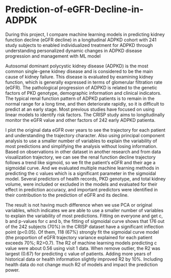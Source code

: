 # Prediction-of-eGFR-Decline-in-ADPDK

During this project, I compare machine learning models in predicting kidney function decline (eGFR decline) in a longitudinal ADPKD cohort with 241 study subjects to enabled individualized treatment for ADPKD through understanding personalized dynamic changes in ADPKD disease progression and management with ML model

Autosomal dominant polycystic kidney disease (ADPKD) is the most common single-gene kidney disease and is considered to be the main cause of kidney failure. This disease is evaluated by examining kidney function, which is generally expressed in terms of glomerular filtration rate (eGFR). The pathological progression of ADPKD is related to the genetic factors of PKD genotype, demographic information and clinical indicators. The typical renal function pattern of ADPKD patients is to remain in the normal range for a long time, and then deteriorate rapidly, so it is difficult to predict at an early stage. Most previous studies have focused on using linear models to identify risk factors. The CRISP study aims to longitudinally monitor the eGFR value and other factors of 242 early ADPKD patienta.

I plot the original data eGFR over years to see the trajectory for each patient and understanding the trajectory character. Also using principal component analysis to use a smaller number of variables to explain the variability of most predictions and simplifying the analysis without losing information. Based on observations in other dataset in another research and from data visualization trajectory, we can see the renal function decline trajectory follows a trend like sigmoid, so we fit the patient’s eGFR and their age a sigmoidal curve. And we evaluated multiple machine learning methods in predicting the c values which is a significant parameter in the sigmoidal model. Several predictors of health records, PKD genotype, and total kidney volume, were included or excluded in the models and evaluated for their effect in prediction accuracy, and important predictors were identified in their contribution to the prediction of eGFR and its decline.

The result is not having much difference when we use PCA or original variables, which indicates we are able to use a smaller number of variables to explain the variability of most predictions. Fitting on everyone and get c, b and p-values for c and b, the fitting of sigmoidal curve shows that 176 out of the 242 subjects (70%) in the CRISP dataset have a significant inflection point (p<0.05). Of them, 118 (67%) strongly fit the sigmoidal curve model (the proportion of eGFR trajectory variance explained for each patient exceeds 70%; R2>0.7). The R2 of machine learning models predicting c value were about 0.56 using visit 1 data. When remove outlier, the R2 was largest (0.67) for predicting c value of patients. Adding more years of historical data or health information slightly improved R2 by 10%. Including health data do not change much R2 of models and impact the prediction power.
